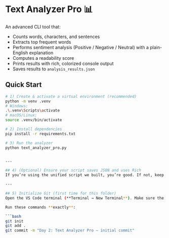 # Text Analyzer Pro 📊

An advanced CLI tool that:
- Counts words, characters, and sentences
- Extracts top frequent words
- Performs sentiment analysis (Positive / Negative / Neutral) with a plain-English explanation
- Computes a readability score
- Prints results with rich, colorized console output
- Saves results to `analysis_results.json`

## Quick Start

```bash
# 1) Create & activate a virtual environment (recommended)
python -m venv .venv
# Windows:
.\.venv\Scripts\activate
# macOS/Linux:
source .venv/bin/activate

# 2) Install dependencies
pip install -r requirements.txt

# 3) Run the analyzer
python text_analyzer_pro.py


---

## 4) (Optional) Ensure your script saves JSON and uses Rich
If you’re using the unified script we built, you’re good. If not, keep your current working version.

---

## 5) Initialize Git (first time for this folder)
Open the VS Code terminal (**Terminal → New Terminal**). Make sure the prompt path ends at your project root folder.

Run these commands **exactly**:

```bash
git init
git add .
git commit -m "Day 2: Text Analyzer Pro – initial commit"
